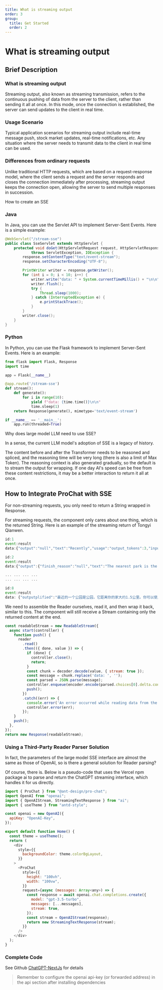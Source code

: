 ```yaml
---
title: What is streaming output
order: 3
group:
  title: Get Started
  order: 2
---
```


# What is streaming output

## Brief Description

### What is streaming output

Streaming output, also known as streaming transmission, refers to the continuous pushing of data from the server to the client, rather than sending it all at once. In this mode, once the connection is established, the server can send updates to the client in real time.

### Usage Scenario

Typical application scenarios for streaming output include real-time message push, stock market updates, real-time notifications, etc. Any situation where the server needs to transmit data to the client in real time can be used.

### Differences from ordinary requests

Unlike traditional HTTP requests, which are based on a request-response model, where the client sends a request and the server responds and closes the connection immediately after processing, streaming output keeps the connection open, allowing the server to send multiple responses in succession.

How to create an SSE

### Java

In Java, you can use the Servlet API to implement Server-Sent Events. Here is a simple example:

```java
@WebServlet("/stream-sse")
public class SseServlet extends HttpServlet {
    protected void doGet(HttpServletRequest request, HttpServletResponse response)
            throws ServletException, IOException {
        response.setContentType("text/event-stream");
        response.setCharacterEncoding("UTF-8");

        PrintWriter writer = response.getWriter();
        for (int i = 0; i < 10; i++) {
            writer.write("data: " + System.currentTimeMillis() + "\n\n");
            writer.flush();
            try {
                Thread.sleep(1000);
            } catch (InterruptedException e) {
                e.printStackTrace();
            }
        }
        writer.close();
    }
}
```

### Python

In Python, you can use the Flask framework to implement Server-Sent Events. Here is an example:

```python
from flask import Flask, Response
import time

app = Flask(__name__)

@app.route('/stream-sse')
def stream():
    def generate():
        for i in range(10):
            yield f"data: {time.time()}\n\n"
            time.sleep(1)
    return Response(generate(), mimetype='text/event-stream')

if __name__ == '__main__':
    app.run(threaded=True)
```

Why does large model LLM need to use SSE?

In a sense, the current LLM model's adoption of SSE is a legacy of history.

The content before and after the Transformer needs to be reasoned and spliced, and the reasoning time will be very long (there is also a limit of Max Token). The reasoning context is also generated gradually, so the default is to stream the output for wrapping. If one day AI's speed can be free from these content restrictions, it may be a better interaction to return it all at once.

## How to Integrate ProChat with SSE

For non-streaming requests, you only need to return a String wrapped in Response.

For streaming requests, the component only cares about one thing, which is the returned String. Here is an example of the streaming return of Tongyi Qianwen.

```js
id:1
event:result
data:{"output":"null","text":"Recently","usage":"output_tokens":3,"input_tokens":85},"request_id":"1117fb64-5dd9-9df0-a5ca-d7ee0e97032d"}

id:2
event:result
data:{"output":{"finish_reason":"null","text":"The nearest park is the park, it"},"usage":{"output_tokens":11,"input_tokens":85},"request_id":"1117fb64-5dd9-9df0-a5ca-d7ee0e97032d"}

... ... ... ...
... ... ... ...

id:8
event:result
data: {"outputplified":"最近的一个公园是公园，它距离你的家大约1.5公里。你可以使用谷歌地图或者百度地图来查看具体的路线和距离。","usage":"输出令牌数：51， 输入令牌数： 85","request_id":"1117fb64-5dd9-9df0-a5ca-d7ee0e97032d"}
```

We need to assemble the Reader ourselves, read it, and then wrap it back, similar to this. The component will still receive a Stream containing only the returned content at the end.

```js
const readableStream = new ReadableStream({
  async start(controller) {
    function push() {
      reader
        .read()
        .then(({ done, value }) => {
          if (done) {
            controller.close();
            return;
          }
          const chunk = decoder.decode(value, { stream: true });
          const message = chunk.replace('data: ', '');
          const parsed = JSON.parse(message);
          controller.enqueue(encoder.encode(parsed.choices[0].delta.content));
          push();
        })
        .catch((err) => {
          console.error('An error occurred while reading data from the stream', err);
          controller.error(err);
        });
    }
    push();
  },
});
return new Response(readableStream);
```

### Using a Third-Party Reader Parser Solution

In fact, the parameters of the large model SSE interface are almost the same as those of OpenAI, so is there a general solution for Reader parsing?

Of course, there is. Below is a pseudo-code that uses the Vercel npm package ai to parse and return the ChatGPT streaming interface, which handles it for us directly.

```js
import { ProChat } from "@ant-design/pro-chat";
import OpenAI from "openai";
import { OpenAIStream, StreamingTextResponse } from "ai";
import { useTheme } from "antd-style";

const openai = new OpenAI({
  apiKey: "OpenAI-Key",
});

export default function Home() {
  const theme = useTheme();
  return (
    <div
      style={{
        backgroundColor: theme.colorBgLayout,
      }}
    >
      <ProChat
        style={{
          height: "100vh",
          width: "100vw",
        }}
        request={async (messages: Array<any>) => {
          const response = await openai.chat.completions.create({
            model: "gpt-3.5-turbo",
            messages: [...messages],
            stream: true,
          });
          const stream = OpenAIStream(response);
          return new StreamingTextResponse(stream);
        }}
      />
    </div>
  );
}

```

### Complete Code

See Github [ChatGPT-NextJs](https://github.com/ant-design/pro-chat/tree/main/demos/chatgpt-nextjs) for details

> Remember to configure the openai api-key (or forwarded address) in the api section after installing dependencies
